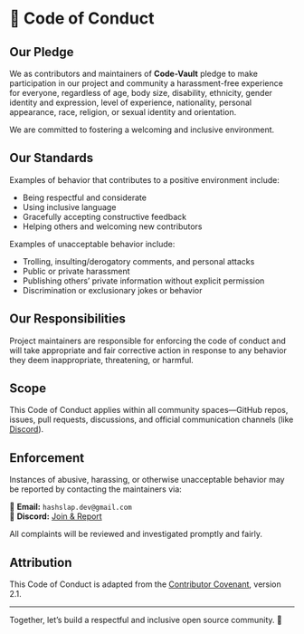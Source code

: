 # 📜 Code of Conduct

## Our Pledge

We as contributors and maintainers of **Code-Vault** pledge to make participation in our project and community a harassment-free experience for everyone, regardless of age, body size, disability, ethnicity, gender identity and expression, level of experience, nationality, personal appearance, race, religion, or sexual identity and orientation.

We are committed to fostering a welcoming and inclusive environment.

## Our Standards

Examples of behavior that contributes to a positive environment include:

- Being respectful and considerate
- Using inclusive language
- Gracefully accepting constructive feedback
- Helping others and welcoming new contributors

Examples of unacceptable behavior include:

- Trolling, insulting/derogatory comments, and personal attacks
- Public or private harassment
- Publishing others’ private information without explicit permission
- Discrimination or exclusionary jokes or behavior

## Our Responsibilities

Project maintainers are responsible for enforcing the code of conduct and will take appropriate and fair corrective action in response to any behavior they deem inappropriate, threatening, or harmful.

## Scope

This Code of Conduct applies within all community spaces—GitHub repos, issues, pull requests, discussions, and official communication channels (like [Discord](https://discord.gg/hashslap)).

## Enforcement

Instances of abusive, harassing, or otherwise unacceptable behavior may be reported by contacting the maintainers via:

📩 **Email:** `hashslap.dev@gmail.com`  
💬 **Discord:** [Join & Report](https://discord.gg/s5hmmAMeTD)

All complaints will be reviewed and investigated promptly and fairly.

## Attribution

This Code of Conduct is adapted from the [Contributor Covenant](https://www.contributor-covenant.org), version 2.1.

---

Together, let’s build a respectful and inclusive open source community. 💙
